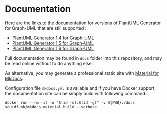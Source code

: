 # Documentation

Here are the links to the documentation for versions of PlantUML Generator for Graph-UML that are still supported : 

- [PlantUML Generator 1.4 for Graph-UML](https://llaville.github.io/graph-plantuml-generator/1.4/)
- [PlantUML Generator 1.5 for Graph-UML](https://llaville.github.io/graph-plantuml-generator/1.5/)
- [PlantUML Generator 1.6 for Graph-UML](https://llaville.github.io/graph-plantuml-generator/1.6/)

Full documentation may be found in `docs` folder into this repository, and may be read online without to do anything else.

As alternative, you may generate a professional static site with [Material for MkDocs][mkdocs-material].

Configuration file `mkdocs.yml` is available and if you have Docker support, 
the documentation site can be simply build with following command:

```shell
docker run --rm -it -u "$(id -u):$(id -g)" -v ${PWD}:/docs squidfunk/mkdocs-material build --verbose
```

[mkdocs-material]: https://github.com/squidfunk/mkdocs-material
